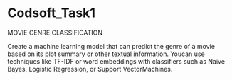 # Codsoft_Task1
MOVIE GENRE
CLASSIFICATION

Create a machine learning model that can predict the genre of a movie based on its plot summary or other textual information. Youcan use techniques like TF-IDF or word embeddings with classifiers
such as Naive Bayes, Logistic Regression, or Support VectorMachines.

